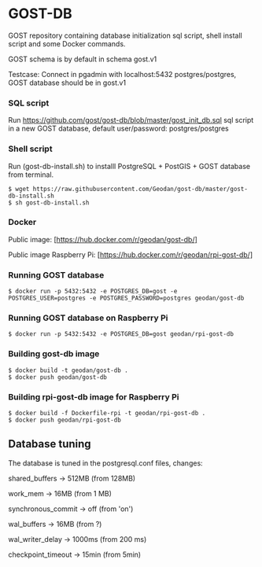 # GOST-DB

GOST repository containing database initialization sql script, shell install script and some Docker commands.

GOST schema is by default in schema gost.v1

Testcase: Connect in pgadmin with localhost:5432 postgres/postgres, GOST database should be in gost.v1

### SQL script

Run https://github.com/gost/gost-db/blob/master/gost_init_db.sql sql script in a new GOST database,
default user/password: postgres/postgres

### Shell script

Run (gost-db-install.sh) to installl PostgreSQL + PostGIS + GOST database from terminal.

```
$ wget https://raw.githubusercontent.com/Geodan/gost-db/master/gost-db-install.sh
$ sh gost-db-install.sh
```

### Docker

Public image: [https://hub.docker.com/r/geodan/gost-db/]

Public image Raspberry Pi: [https://hub.docker.com/r/geodan/rpi-gost-db/]

### Running GOST database

```
$ docker run -p 5432:5432 -e POSTGRES_DB=gost -e POSTGRES_USER=postgres -e POSTGRES_PASSWORD=postgres geodan/gost-db
```

### Running GOST database on Raspberry Pi

```
$ docker run -p 5432:5432 -e POSTGRES_DB=gost geodan/rpi-gost-db
```


### Building gost-db image

```
$ docker build -t geodan/gost-db .
$ docker push geodan/gost-db
```

### Building rpi-gost-db image for Raspberry Pi

```
$ docker build -f Dockerfile-rpi -t geodan/rpi-gost-db .
$ docker push geodan/rpi-gost-db
```

## Database tuning

The database is tuned in the postgresql.conf files, changes:

shared_buffers -> 512MB (from 128MB)

work_mem -> 16MB (from 1 MB)

synchronous_commit -> off (from 'on')
 
wal_buffers -> 16MB (from ?)

wal_writer_delay -> 1000ms (from 200 ms)

checkpoint_timeout -> 15min (from 5min)


